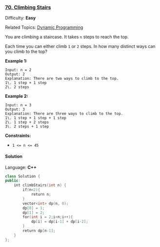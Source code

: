 ### [70\. Climbing Stairs](https://leetcode.com/problems/climbing-stairs/)

Difficulty: **Easy**

Related Topics: [Dynamic Programming](https://leetcode.com/tag/dynamic-programming/)

You are climbing a staircase. It takes `n` steps to reach the top.

Each time you can either climb `1` or `2` steps. In how many distinct ways can you climb to the top?

**Example 1:**

```
Input: n = 2
Output: 2
Explanation: There are two ways to climb to the top.
1\. 1 step + 1 step
2\. 2 steps
```

**Example 2:**

```
Input: n = 3
Output: 3
Explanation: There are three ways to climb to the top.
1\. 1 step + 1 step + 1 step
2\. 1 step + 2 steps
3\. 2 steps + 1 step
```

**Constraints:**

- `1 <= n <= 45`

#### Solution

Language: **C++**

```c++
class Solution {
public:
    int climbStairs(int n) {
        if(n<2){
            return n;
        }
        vector<int> dp(n, 0);
        dp[0] = 1;
        dp[1] = 2;
        for(int i = 2;i<n;i++){
            dp[i] = dp[i-1] + dp[i-2];
        }
        return dp[n-1];
    }
};
```
